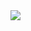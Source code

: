 <img src="https://capsule-render.vercel.app/api?type=blur&color=auto&height=200&section=header&text=git%20commit%20-m%20'progress'&fontSize=90" />

<!--
**mitali-deshmukh/mitali-deshmukh** is a ✨ _special_ ✨ repository because its `README.md` (this file) appears on your GitHub profile.

Here are some ideas to get you started:

- 🔭 I’m currently working on ...
- 🌱 I’m currently learning ...
- 👯 I’m looking to collaborate on ...
- 🤔 I’m looking for help with ...
- 💬 Ask me about ...
- 📫 How to reach me: ...
- 😄 Pronouns: ...
- ⚡ Fun fact: ...
-->
